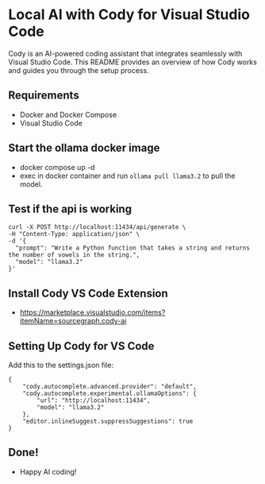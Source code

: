 
# Local AI with Cody for Visual Studio Code

Cody is an AI-powered coding assistant that integrates seamlessly with Visual Studio Code. This README provides an overview of how Cody works and guides you through the setup process.

## Requirements

- Docker and Docker Compose
- Visual Studio Code

## Start the ollama docker image

- docker compose up -d
- exec in docker container and run `ollama pull llama3.2` to pull the model.

## Test if the api is working

```
curl -X POST http://localhost:11434/api/generate \
-H "Content-Type: application/json" \
-d '{
  "prompt": "Write a Python function that takes a string and returns the number of vowels in the string.",
  "model": "llama3.2"
}'
```


## Install Cody VS Code Extension

- https://marketplace.visualstudio.com/items?itemName=sourcegraph.cody-ai

## Setting Up Cody for VS Code

Add this to the settings.json file:

```
{
    "cody.autocomplete.advanced.provider": "default",
    "cody.autocomplete.experimental.ollamaOptions": {
        "url": "http://localhost:11434",
        "model": "llama3.2"
    },
    "editor.inlineSuggest.suppressSuggestions": true
}
```

## Done!

- Happy AI coding!